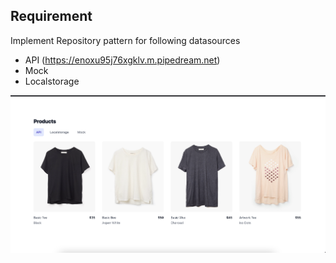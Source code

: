 ## Requirement

Implement Repository pattern for following datasources

- API (https://enoxu95j76xgklv.m.pipedream.net)
- Mock
- Localstorage

![example image](./example.png)